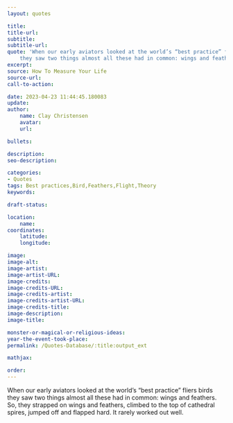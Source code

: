 ```yaml
---
layout: quotes

title:
title-url:
subtitle:
subtitle-url:
quote: 'When our early aviators looked at the world’s “best practice” fliers birds
    they saw two things almost all these had in common: wings and feathers.'
excerpt:
source: How To Measure Your Life
source-url:
call-to-action:

date: 2023-04-23 11:44:45.180083
update:
author:
    name: Clay Christensen
    avatar:
    url:

bullets:

description:
seo-description:

categories:
- Quotes
tags: Best practices,Bird,Feathers,Flight,Theory
keywords:

draft-status:

location:
    name:
coordinates:
    latitude:
    longitude:

image:
image-alt:
image-artist:
image-artist-URL:
image-credits:
image-credits-URL:
image-credits-artist:
image-credits-artist-URL:
image-credits-title:
image-description:
image-title:

monster-or-magical-or-religious-ideas:
year-the-event-took-place:
permalink: /Quotes-Database/:title:output_ext

mathjax:

order:
---
```

When our early aviators looked at the world’s “best practice” fliers birds they saw two things almost all these had in common: wings and feathers. So, they strapped on wings and feathers, climbed to the top of cathedral spires, jumped off and flapped hard. It rarely worked out well.